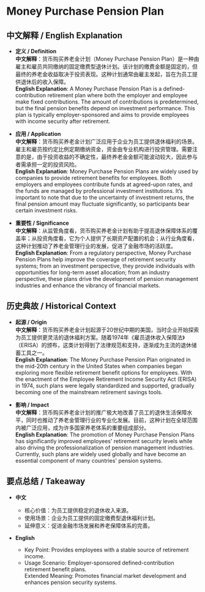 # Money Purchase Pension Plan

## 中文解释 / English Explanation

* **定义 / Definition**  
  **中文解释**：货币购买养老金计划（Money Purchase Pension Plan）是一种由雇主和雇员共同缴纳的固定缴费型退休计划。该计划的缴费金额是固定的，但最终的养老金收益取决于投资表现。这种计划通常由雇主发起，旨在为员工提供退休后的收入保障。  
  **English Explanation**: A Money Purchase Pension Plan is a defined-contribution retirement plan where both the employer and employee make fixed contributions. The amount of contributions is predetermined, but the final pension benefits depend on investment performance. This plan is typically employer-sponsored and aims to provide employees with income security after retirement.

* **应用 / Application**  
  **中文解释**：货币购买养老金计划广泛应用于企业为员工提供退休福利的场景。雇主和雇员按约定比例定期缴纳资金，资金由专业机构进行投资管理。需要注意的是，由于投资收益的不确定性，最终养老金金额可能波动较大，因此参与者需承担一定的投资风险。  
  **English Explanation**: Money Purchase Pension Plans are widely used by companies to provide retirement benefits for employees. Both employers and employees contribute funds at agreed-upon rates, and the funds are managed by professional investment institutions. It’s important to note that due to the uncertainty of investment returns, the final pension amount may fluctuate significantly, so participants bear certain investment risks.

* **重要性 / Significance**  
  **中文解释**：从监管角度看，货币购买养老金计划有助于提高退休保障体系的覆盖率；从投资角度看，它为个人提供了长期资产配置的机会；从行业角度看，这种计划推动了养老金管理行业的发展，促进了金融市场的活跃度。  
  **English Explanation**: From a regulatory perspective, Money Purchase Pension Plans help improve the coverage of retirement security systems; from an investment perspective, they provide individuals with opportunities for long-term asset allocation; from an industry perspective, these plans drive the development of pension management industries and enhance the vibrancy of financial markets.

## 历史典故 / Historical Context

* **起源 / Origin**  
  **中文解释**：货币购买养老金计划起源于20世纪中期的美国，当时企业开始探索为员工提供更灵活的退休福利方案。随着1974年《雇员退休收入保障法》（ERISA）的颁布，这类计划得到了法律规范和支持，逐渐成为主流的退休储蓄工具之一。  
  **English Explanation**: The Money Purchase Pension Plan originated in the mid-20th century in the United States when companies began exploring more flexible retirement benefit options for employees. With the enactment of the Employee Retirement Income Security Act (ERISA) in 1974, such plans were legally standardized and supported, gradually becoming one of the mainstream retirement savings tools.

* **影响 / Impact**  
  **中文解释**：货币购买养老金计划的推广极大地改善了员工的退休生活保障水平，同时也推动了养老金管理行业的专业化发展。目前，这种计划在全球范围内被广泛应用，成为许多国家养老体系的重要组成部分。  
  **English Explanation**: The promotion of Money Purchase Pension Plans has significantly improved employees' retirement security levels while also driving the professionalization of pension management industries. Currently, such plans are widely used globally and have become an essential component of many countries' pension systems.

## 要点总结 / Takeaway

* **中文**  
  - 核心价值：为员工提供稳定的退休收入来源。  
  - 使用场景：企业为员工提供的固定缴费型退休福利计划。  
  - 延伸意义：促进金融市场发展和养老保障体系的完善。

* **English**  
  - Key Point: Provides employees with a stable source of retirement income.  
  - Usage Scenario: Employer-sponsored defined-contribution retirement benefit plans.  
Extended Meaning: Promotes financial market development and enhances pension security systems.